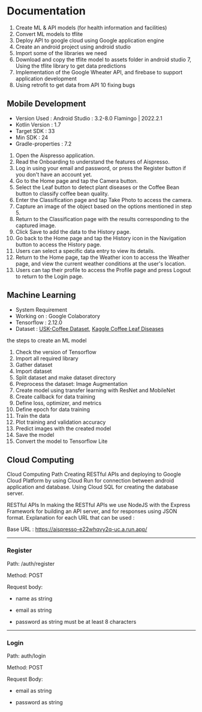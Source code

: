 # Documentation

1. Create ML & API models (for health information and facilities)
2. Convert ML models to tflite
3. Deploy API to google cloud using Google application engine
4. Create an android project using android studio
5. Import some of the libraries we need
6. Download and copy the tflite model to assets folder in android studio
7, Using the tflite library to get data predictions
8. Implementation of the Google Wheater API, and firebase to support application development
9. Using retrofit to get data from API
10 fixing bugs

## Mobile Development

- Version Used        : Android Studio	: 3.2-8.0 Flamingo | 2022.2.1
- Kotlin Version    	: 1.7
- Target SDK 	        : 33
- Min SDK		          : 24
- Gradle-properties   : 7.2

1.	Open the Aispresso application.
2.	Read the Onboarding to understand the features of Aispresso.
3.	Log in using your email and password, or press the Register button if you don't have an account yet.
4.	Go to the Home page and tap the Camera button.
5.	Select the Leaf button to detect plant diseases or the Coffee Bean button to classify coffee bean quality.
6.	Enter the Classification page and tap Take Photo to access the camera.
7.	Capture an image of the object based on the options mentioned in step 5.
8.	Return to the Classification page with the results corresponding to the captured image.
9.	Click Save to add the data to the History page.
10.	Go back to the Home page and tap the History icon in the Navigation button to access the History page.
11.	Users can select a specific data entry to view its details.
12.	Return to the Home page, tap the Weather icon to access the Weather page, and view the current weather conditions at the user's location.
13.	Users can tap their profile to access the Profile page and press Logout to return to the Login page.


## Machine Learning

- System Requirement
- Working on : Google Colaboratory
- Tensorflow : 2.12.0
- Dataset : [USK-Coffee Dataset](https://comvis.unsyiah.ac.id/usk-coffee), [Kaggle Coffee Leaf Diseases](https://www.kaggle.com/datasets/badasstechie/coffee-leaf-diseases)

the steps to create an ML model
1.	Check the version of Tensorflow
2.	Import all required library
3.	Gather dataset
4.	Import dataset
5.	Split dataset and make dataset directory
6.	Preprocess the dataset: Image Augmentation
7.	Create model using transfer learning with ResNet and MobileNet
8.	Create callback for data training
9.	Define loss, optimizer, and metrics
10.	Define epoch for data training
11.	Train the data
12.	Plot training and validation accuracy
13.	Predict images with the created model
14.	Save the model
15.	Convert the model to Tensorflow Lite


## Cloud Computing

Cloud Computing Path
Creating RESTful APIs and deploying to Google Cloud Platform by using Cloud Run for connection between android application and database. Using Cloud SQL for creating the database server.

RESTful APIs
In making the RESTful APIs we use NodeJS with the Express Framework for building an API server, and for responses using JSON format. Explanation for each URL that can be used :

Base URL :
https://aispresso-e22whqvy2q-uc.a.run.app/

-------------------------------------------------------------------------

### Register

Path: 
/auth/register

Method:
POST

Request body: 

- name as string

- email as string

- password as string must be at least 8 characters

-------------------------------------------------------------------------

### Login

Path:
auth/login

Method: 
POST

Request Body:

- email as string

- password as string
